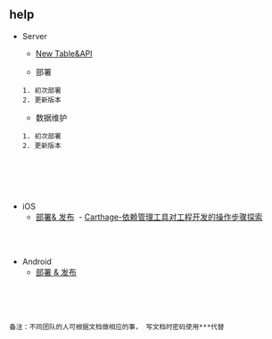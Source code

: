 ## help

- Server 
  -  [New Table&API](https://github.com/bstcine/help/wiki/Server-Create-New-Table&API)
  
  - 部署
  ```
  1. 初次部署
  2. 更新版本
  ```

  - 数据维护
  ```
  1. 初次部署
  2. 更新版本
  ```
  
  


<br>
<br>

- iOS 
  
  - [部署& 发布](https://github.com/bstcine/help/wiki/iOS-%E9%83%A8%E7%BD%B2%E4%B8%8E%E5%8F%91%E5%B8%83)
  - [Carthage-依赖管理工具对工程开发的操作步骤探索](https://github.com/bstcine/help/wiki/Carthage-依赖管理工具对工程开发的操作步骤探索)

<br>
<br>

- Android 
  - [部署 & 发布](https://github.com/bstcine/help/wiki/Android-%E9%83%A8%E7%BD%B2%E4%B8%8E%E5%8F%91%E5%B8%83)


<br>
<br>
<br>

```
备注：不同团队的人可根据文档做相应的事， 写文档时密码使用***代替
```
